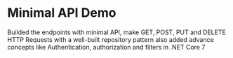 # Minimal API Demo
 Builded the endpoints with minimal API,
 make GET, POST, PUT and DELETE HTTP Requests with a well-built repository pattern
 also added advance concepts like Authentication, authorization and filters in .NET Core 7
